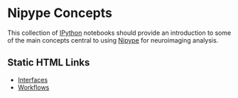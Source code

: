 Nipype Concepts
===============

This collection of [IPython](http://docs.python.org/library/multiprocessing.html)
notebooks should provide an introduction to some of the 
main concepts central to using [Nipype](http://docs.python.org/library/multiprocessing.html)
for neuroimaging analysis. 

Static HTML Links
-----------------

- [Interfaces](http://nbviewer.ipython.org/urls/raw.github.com/mwaskom/nipype_concepts/master/interfaces.ipynb)
- [Workflows](http://nbviewer.ipython.org/urls/raw.github.com/mwaskom/nipype_concepts/master/workflows.ipynb)
